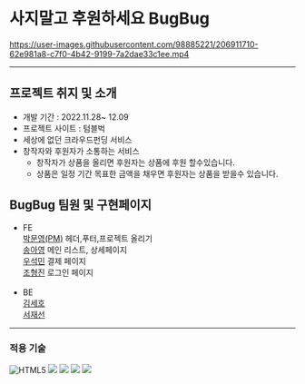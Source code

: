 # 사지말고 후원하세요 BugBug

https://user-images.githubusercontent.com/98885221/206911710-62e981a8-c7f0-4b42-9199-7a2dae33c1ee.mp4


---
## 프로젝트 취지 및 소개
* 개발 기간 : 2022.11.28~ 12.09
* 프로젝트 사이트 : 텀블벅
* 세상에 없던 크라우드펀딩 서비스
* 창작자와 후원자가 소통하는 서비스
  * 창작자가 상품을 올리면 후원자는 상품에 후원 할수있습니다.
  * 상품은 일정 기간 목표한 금액을 채우면 후원자는 상품을 받을수 있습니다.

## BugBug 팀원 및 구현페이지

- FE<br>
  [박문영(PM)](https://github.com/myp880) 헤더,푸터,프로젝트 올리기<br>
  [송아영](https://github.com/re-cosmos) 메인 리스트, 상세페이지<br>
  [우석민](https://github.com/Loman3710) 결제 페이지<br>
  [조형진](https://github.com/gowell032) 로그인 페이지<br>
  <br>
- BE<br>
  [김세호](https://github.com/hosose)<br>
  [서재선](https://github.com/IgnacioSEO)<br>

---

### 적용 기술

<img  alt="HTML5" src="https://img.shields.io/badge/HTML5-E34F26?style=for-the-badge&logo=html5&logoColor=white"> <img src="https://img.shields.io/badge/javascript-F7DF1E?style=for-the-badge&logo=javascript&logoColor=black"> <img src="https://img.shields.io/badge/react-61DAFB?style=for-the-badge&logo=react&logoColor=black"> <img src="https://img.shields.io/badge/node.js-339933?style=for-the-badge&logo=Node.js&logoColor=white"> <img src="https://img.shields.io/badge/mysql-4479A1?style=for-the-badge&logo=mysql&logoColor=white">

